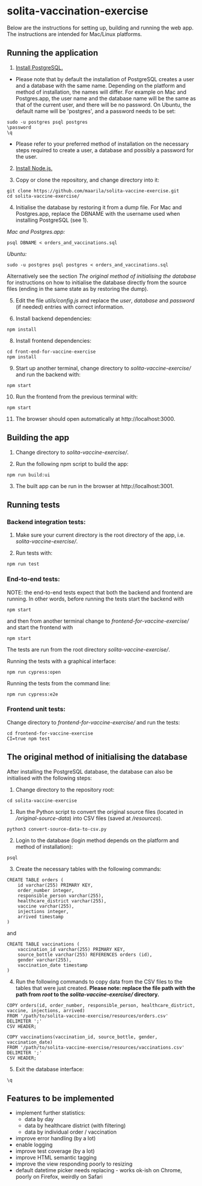 # solita-vaccination-exercise

Below are the instructions for setting up, building and running the web app. The instructions are intended for Mac/Linux platforms.

## Running the application

1. [Install PostgreSQL.](https://www.postgresql.org/download/)

  * Please note that by default the installation of PostgreSQL creates a user and a database with the same name. Depending on the platform and method of installation, the names will differ. For example on Mac and Postgres.app, the user name and the database name will be the same as that of the current user, and there will be no password. On Ubuntu, the default name will be 'postgres', and a password needs to be set:

```
sudo -u postgres psql postgres
\password
\q
```

  * Please refer to your preferred method of installation on the necessary steps required to create a user, a database and possibly a password for the user.

2. [Install Node.js.](https://nodejs.org/en/download/)

3. Copy or clone the repository, and change directory into it:

```
git clone https://github.com/maarila/solita-vaccine-exercise.git
cd solita-vaccine-exercise/
```

4. Initialise the database by restoring it from a dump file. For Mac and Postgres.app, replace the DBNAME with the username used when installing PostgreSQL (see 1). 

*Mac and Postgres.app:*

```
psql DBNAME < orders_and_vaccinations.sql
```

*Ubuntu:*

```
sudo -u postgres psql postgres < orders_and_vaccinations.sql
```

Alternatively see the section *The original method of initialising the database* for instructions on how to initialise the database directly from the source files (ending in the same state as by restoring the dump).

5. Edit the file *utils/config.js* and replace the *user*, *database* and *password* (if needed) entries with correct information. 

6. Install backend dependencies:

```
npm install
```

8. Install frontend dependencies:

```
cd front-end-for-vaccine-exercise
npm install
```

9. Start up another terminal, change directory to *solita-vaccine-exercise/* and run the backend with:

```
npm start
```

10. Run the frontend from the previous terminal with:

```
npm start
```

11. The browser should open automatically at http://localhost:3000.

## Building the app

1. Change directory to *solita-vaccine-exercise/*.

2. Run the following npm script to build the app:

```
npm run build:ui
```

3. The built app can be run in the browser at http://localhost:3001.

## Running tests

### Backend integration tests:

1. Make sure your current directory is the root directory of the app, i.e. *solita-vaccine-exercise/*.

2. Run tests with:

```
npm run test
```

### End-to-end tests:

NOTE: the end-to-end tests expect that both the backend and frontend are running. In other words, before running the tests start the backend with

```
npm start
```

and then from another terminal change to *frontend-for-vaccine-exercise/* and start the frontend with

```
npm start
```

The tests are run from the root directory *solita-vaccine-exercise/*.

Running the tests with a graphical interface:

```
npm run cypress:open
```

Running the tests from the command line:

```
npm run cypress:e2e
```

### Frontend unit tests:

Change directory to *frontend-for-vaccine-exercise/* and run the tests:

```
cd frontend-for-vaccine-exercise
CI=true npm test
```

## The original method of initialising the database

After installing the PostgreSQL database, the database can also be initialised with the following steps:

1. Change directory to the repository root:

```
cd solita-vaccine-exercise
```

1. Run the Python script to convert the original source files (located in */original-source-data*) into CSV files (saved at */resources*).

```
python3 convert-source-data-to-csv.py
```

2. Login to the database (login method depends on the platform and method of installation):

```
psql
```

3. Create the necessary tables with the following commands:

```
CREATE TABLE orders (
    id varchar(255) PRIMARY KEY,
    order_number integer,
    responsible_person varchar(255),
    healthcare_district varchar(255),
    vaccine varchar(255),
    injections integer,
    arrived timestamp
)
```

and

```
CREATE TABLE vaccinations (
    vaccination_id varchar(255) PRIMARY KEY,
    source_bottle varchar(255) REFERENCES orders (id),
    gender varchar(255),
    vaccination_date timestamp
)
```

4. Run the following commands to copy data from the CSV files to the tables that were just created. **Please note: replace the file path with the path from *root* to the *solita-vaccine-exercise/* directory.**

```
COPY orders(id, order_number, responsible_person, healthcare_district, vaccine, injections, arrived)
FROM '/path/to/solita-vaccine-exercise/resources/orders.csv'
DELIMITER ';'
CSV HEADER;
```

```
COPY vaccinations(vaccination_id, source_bottle, gender, vaccination_date)
FROM '/path/to/solita-vaccine-exercise/resources/vaccinations.csv'
DELIMITER ';'
CSV HEADER;
```

5. Exit the database interface:

```
\q
```

## Features to be implemented

* implement further statistics:
  * data by day
  * data by healthcare district (with filtering)  
  * data by individual order / vaccination
* improve error handling (by a lot)
* enable logging
* improve test coverage (by a lot)
* improve HTML semantic tagging
* improve the view responding poorly to resizing
* default datetime picker needs replacing - works ok-ish on Chrome, poorly on Firefox, weirdly on Safari

